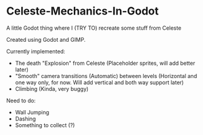 # Celeste-Mechanics-In-Godot

A little Godot thing where I (TRY TO) recreate some stuff from Celeste

Created using Godot and GIMP.

Currently implemented:

- The death "Explosion" from Celeste (Placeholder sprites, will add better later)
- "Smooth" camera transitions (Automatic) between levels (Horizontal and one way only, for now. Will add vertical and both way support later)
- Climbing (Kinda, very buggy)

Need to do:

- Wall Jumping
- Dashing
- Something to collect (?)
